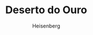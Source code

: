 ---
layout: post
author: Heisenberg
category: Filmes
post_date: 2022-05-24
post_modified: 2022-05-24
title: Deserto do Ouro
description: 'Dois estranhos que estão viajando em um deserto e se surpreendem ao encontrar uma grande pepita de ouro. Eles pensam em uma estratégia para explorar e dividir a recompensa do tesouro encontrado. Enquanto um vai procurar equipamentos para dar continuidade no plano, o outro fica responsável por proteger o local e ambos lidam com diversos desafios nessa aventura.'
poster_path: /ejXBuNLvK4kZ7YcqeKqUWnCxdJq.jpg
tmdb_id: 760926
imdb_id: tt6020800
runtime: 97
release_date: 2022
genres:
  - Thriller
  - Ação
casts:
  - Zac Efron
  - Anthony Hayes
  - Susie Porter
  - Andreas Sobik
  - Akuol Ngot
  - Thiik Biar
crews:
  - Anthony Hayes
trailer: Ao568TVbyqc
certification: 16
adult: false
vote_average: 6.4
vote_count: 256
qualitys:
  - 1080p
  - 720p
audios:
  - Dual Áudio
  - Português
  - Inglês
extensions:
  - mkv
  - mp4
---
